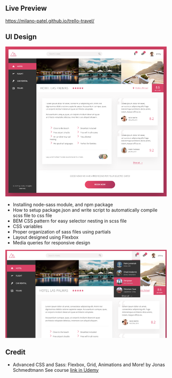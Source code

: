 ## Live Preview

https://milano-patel.github.io/trello-travel/

## UI Design

![UI-Screenshot](img/Trello_UI.png)

- Installing node-sass module, and npm package
- How to setup package.json and write script to automatically compile scss file to css file
- BEM CSS pattern for easy selector nesting in scss file
- CSS variables
- Proper organization of sass files using partials
- Layout designed using Flexbox
- Media queries for responsive design

![UI-Screenshot](img/Trello_UI_Menu.png)

## Credit

- Advanced CSS and Sass: Flexbox, Grid, Animations and More! by Jonas Schmedtmann See course [link in Udemy](https://www.udemy.com/course/advanced-css-and-sass/)
